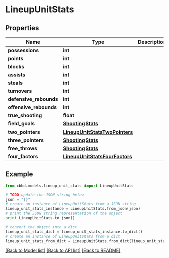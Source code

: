 # LineupUnitStats


## Properties
Name | Type | Description | Notes
------------ | ------------- | ------------- | -------------
**possessions** | **int** |  | 
**points** | **int** |  | 
**blocks** | **int** |  | 
**assists** | **int** |  | 
**steals** | **int** |  | 
**turnovers** | **int** |  | 
**defensive_rebounds** | **int** |  | 
**offensive_rebounds** | **int** |  | 
**true_shooting** | **float** |  | 
**field_goals** | [**ShootingStats**](ShootingStats.md) |  | 
**two_pointers** | [**LineupUnitStatsTwoPointers**](LineupUnitStatsTwoPointers.md) |  | 
**three_pointers** | [**ShootingStats**](ShootingStats.md) |  | 
**free_throws** | [**ShootingStats**](ShootingStats.md) |  | 
**four_factors** | [**LineupUnitStatsFourFactors**](LineupUnitStatsFourFactors.md) |  | 

## Example

```python
from cbbd.models.lineup_unit_stats import LineupUnitStats

# TODO update the JSON string below
json = "{}"
# create an instance of LineupUnitStats from a JSON string
lineup_unit_stats_instance = LineupUnitStats.from_json(json)
# print the JSON string representation of the object
print LineupUnitStats.to_json()

# convert the object into a dict
lineup_unit_stats_dict = lineup_unit_stats_instance.to_dict()
# create an instance of LineupUnitStats from a dict
lineup_unit_stats_from_dict = LineupUnitStats.from_dict(lineup_unit_stats_dict)
```
[[Back to Model list]](../README.md#documentation-for-models) [[Back to API list]](../README.md#documentation-for-api-endpoints) [[Back to README]](../README.md)


